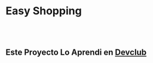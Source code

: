 <h1>Easy Shopping</h1>
<br>
<br>
<h2>Este Proyecto Lo Aprendi en <a href="https://rodolfomori.com.br/devclub">Devclub</a></h2>
